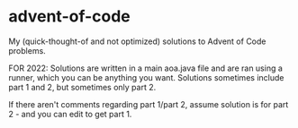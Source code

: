 # advent-of-code
My (quick-thought-of and not optimized) solutions to Advent of Code problems. 

FOR 2022: Solutions are written in a main aoa.java file and are ran using a runner, which you can be anything you want. Solutions sometimes include part 1 and 2, but sometimes only part 2. 

If there aren't comments regarding part 1/part 2, assume solution is for part 2 - and you can edit to get part 1.
